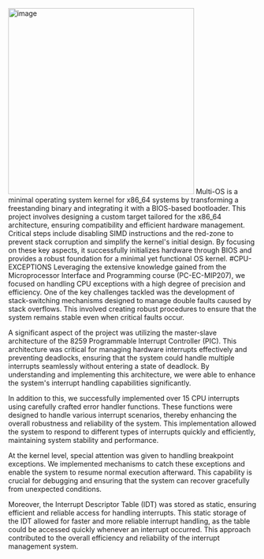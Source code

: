 <img width="377" alt="image" src="https://github.com/user-attachments/assets/c3d1a75b-6813-440d-82d5-8015a5c18f9a">
Multi-OS is a minimal operating system kernel for x86_64 systems by transforming a freestanding binary and integrating it with a BIOS-based bootloader. This project involves designing a custom target tailored for the x86_64 architecture, ensuring compatibility and efficient hardware management. Critical steps include disabling SIMD instructions and the red-zone to prevent stack corruption and simplify the kernel's initial design. By focusing on these key aspects, it successfully initializes hardware through BIOS and provides a robust foundation for a minimal yet functional OS kernel.
#CPU-EXCEPTIONS
Leveraging the extensive knowledge gained from the Microprocessor Interface and Programming course (PC-EC-MIP207), we focused on handling CPU exceptions with a high degree of precision and efficiency. One of the key challenges tackled was the development of stack-switching mechanisms designed to manage double faults caused by stack overflows. This involved creating robust procedures to ensure that the system remains stable even when critical faults occur.

A significant aspect of the project was utilizing the master-slave architecture of the 8259 Programmable Interrupt Controller (PIC). This architecture was critical for managing hardware interrupts effectively and preventing deadlocks, ensuring that the system could handle multiple interrupts seamlessly without entering a state of deadlock. By understanding and implementing this architecture, we were able to enhance the system's interrupt handling capabilities significantly.

In addition to this, we successfully implemented over 15 CPU interrupts using carefully crafted error handler functions. These functions were designed to handle various interrupt scenarios, thereby enhancing the overall robustness and reliability of the system. This implementation allowed the system to respond to different types of interrupts quickly and efficiently, maintaining system stability and performance.

At the kernel level, special attention was given to handling breakpoint exceptions. We implemented mechanisms to catch these exceptions and enable the system to resume normal execution afterward. This capability is crucial for debugging and ensuring that the system can recover gracefully from unexpected conditions.

Moreover, the Interrupt Descriptor Table (IDT) was stored as static, ensuring efficient and reliable access for handling interrupts. This static storage of the IDT allowed for faster and more reliable interrupt handling, as the table could be accessed quickly whenever an interrupt occurred. This approach contributed to the overall efficiency and reliability of the interrupt management system.
